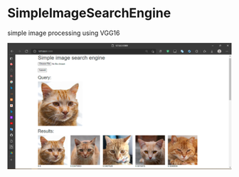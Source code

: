 # SimpleImageSearchEngine

simple image processing using VGG16

<img src="https://github.com/lolimilkita/SimpleImageSearchEngine/blob/master/img/2021-12-15.png" width="auto" height="auto">
